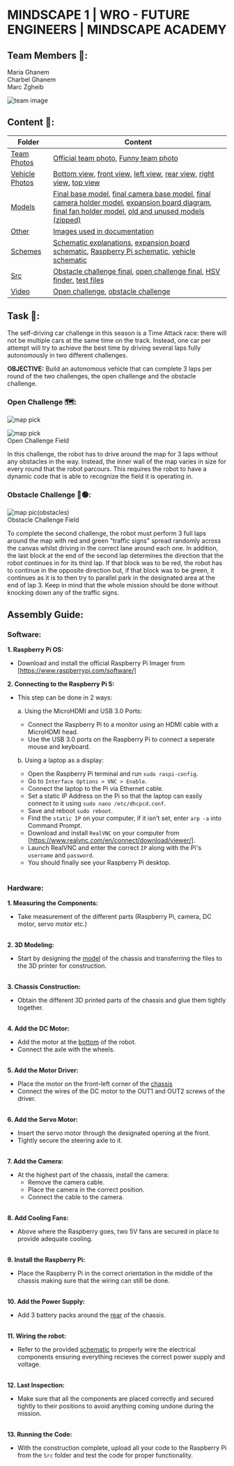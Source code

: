 # MINDSCAPE 1 | WRO - FUTURE ENGINEERS | MINDSCAPE ACADEMY

## Team Members 🦋:
Maria Ghanem <br>
Charbel Ghanem <br>
Marc Zgheib <br>

<img src="" alt="team image" >


## Content 🤔:
| Folder | Content | 
| -- | -- |
| [Team Photos](Team%20Photos)| [Official team photo](/Team%20Photos/Official%20Team%20Photo.jpg), [Funny team photo](/Team%20Photos/Funny%20Team%20Photo.jpg) |
| [Vehicle Photos](Vehicle%20Photos) | [Bottom view](/Vehicle%20Photos/bottom.jpg), [front view](/Vehicle%20Photos/front.jpg), [left view](/Vehicle%20Photos/left.jpg), [rear view](/Vehicle%20Photos/rear.jpg), [right view](/Vehicle%20Photos/right.jpg), [top view](/Vehicle%20Photos/top.jpg) |
| [Models](Models) | [Final base model](/models/base%20v3.stl), [final camera base model](/models/camera%20base.stl), [final camera holder model](/models/camera%20holder%20v5.stl), [expansion board diagram](/models/expansion_board_diagram.png), [final fan holder model](/models/fan%20holder%20v2.stl), [old and unused models (zipped)](/models/old) |
| [Other](Other) | [Images used in documentation](other/images-used) |
| [Schemes](Schemes) | [Schematic explanations](/scheme/README.md), [expansion board schematic](/schemes/Raspberry%20Pi%20Expansion%20Board%20Schematic.png), [Raspberry Pi schematic](/schemes/Raspberry%20Pi%20Schematic.png), [vehicle schematic](/schemes/Vehicle%20Schematic.png) |
| [Src](Src) | [Obstacle challenge final](/src/ObstacleChallenge.py), [open challenge final](/src/OpenChallengeFinal.py), [HSV finder](/src/HSVRange.py), [test files](/src/Tests) |
| [Video](Video) | [Open challenge](/video/README.md), [obstacle challenge](/video/README.md) |

## Task 📔:

The self-driving car challenge in this season is a Time Attack race: there will not be multiple cars at the same time on the track. Instead, one car per attempt will try to achieve the best time by driving several laps fully autonomously in two different challenges.

**OBJECTIVE:** Build an autonomous vehicle that can complete 3 laps per round of the two challenges, the open challenge and the obstacle challenge.


### Open Challenge 🗺️:

<img src='Other/Open%20Challenge%20Map_1.jpg' alt='map pick'><br>

<img src="Other/Open%20Challenge%20Map_2.jpg" alt='map pick'><br>
Open Challenge Field

In this challenge, the robot has to drive around the map for 3 laps without any obstacles in the way. Instead, the inner wall of the map varies in size for every round that the robot parcours. This requires the robot to have a dynamic code that is able to recognize the field it is operating in. 


### Obstacle Challenge 🔴🟢:

<img src='Other/Obstacle challenge.jpg' alt='map pic(obstacles)'><br>
Obstacle Challenge Field

To complete the second challenge, the robot must perform 3 full laps around the map with red and green "traffic signs" spread randomly across the canvas whilst driving in the correct lane around each one. In addition, the last block at the end of the second lap determines the direction that the robot continues in for its third lap. If that block was to be red, the robot has to continue in the opposite direction but, if that block was to be green, it continues as it is to then try to parallel park in the designated area at the end of lap 3. Keep in mind that the whole mission should be done without knocking down any of the traffic signs.

## Assembly Guide:
### Software:

**1. Raspberry Pi OS:**
- Download and install the official Raspberry Pi Imager from [https://www.raspberrypi.com/software/]

**2. Connecting to the Raspberry Pi 5:**
- This step can be done in 2 ways: <br>

    a. Using the MicroHDMI and USB 3.0 Ports:<br>
    - Connect the Raspberry Pi to a monitor using an HDMI cable with a MicroHDMI head. 
    - Use the USB 3.0 ports on the Raspberry Pi to connect a seperate mouse and keyboard.<br>

    b. Using a laptop as a display:<br>
    - Open the Raspberry Pi terminal and run `sudo raspi-config`.
    - Go to `Interface Options > VNC > Enable`.
    - Connect the laptop to the Pi via Ethernet cable.
    - Set a static IP Address on the Pi so that the laptop can easily connect to it using `sudo nano /etc/dhcpcd.conf`.
    - Save and reboot `sudo reboot`.
    - Find the `static IP` on your computer, if it isn't set, enter `arp -a` into Command Prompt.
    - Download and install `RealVNC` on your computer from [https://www.realvnc.com/en/connect/download/viewer/].
    - Launch RealVNC and enter the correct `IP` along with the Pi's `username` and `password`.
    - You should finally see your Raspberry Pi desktop.

    <br>

### Hardware:

**1. Measuring the Components:**<br>
- Take measurement of the different parts (Raspberry Pi, camera, DC motor, servo motor etc.) <br><br>

**2. 3D Modeling:**<br>
- Start by designing the [model]() of the chassis and transferring the files to the 3D printer for construction.<br><br>

**3. Chassis Construction:**<br>
- Obtain the different 3D printed parts of the chassis and glue them tightly together.<br><br>

**4. Add the DC Motor:**<br>
- Add the motor at the [bottom]() of the robot.
- Connect the axle with the wheels.<br><br>

**5. Add the Motor Driver:**<br>
- Place the motor on the front-left corner of the [chassis]()
- Connect the wires of the DC motor to the OUT1 and OUT2 screws of the driver.<br><br>

**6. Add the Servo Motor:**<br>
- Insert the servo motor through the designated opening at the front.
- Tightly secure the steering axle to it.<br><br>

**7. Add the Camera:**<br>
-  At the highest part of the chassis, install the camera:<br>
    - Remove the camera cable.
    - Place the camera in the correct position.
    - Connect the cable to the camera.<br><br>


**8. Add Cooling Fans:**<br>
- Above where the Raspberry goes, two 5V fans are secured in place to provide adequate cooling.<br><br>

**9. Install the Raspberry Pi:**<br>
- Place the Raspberry Pi in the correct orientation in the middle of the chassis making sure that the wiring can still be done.<br><br>

**10. Add the Power Supply:**<br>
- Add 3 battery packs around the [rear]() of the chassis.<br><br>

**11. Wiring the robot:**<br>
- Refer to the provided [schematic]() to properly wire the electrical components ensuring everything recieves the correct power supply and voltage.<br><br>

**12. Last Inspection:**<br>
- Make sure that all the components are placed correctly and secured tightly to their positions to avoid anything coming undone during the mission.<br><br>

**13. Running the Code:**<br>
- With the construction complete, upload all your code to the Raspberry Pi from the `Src` folder and test the code for proper functionality.<br><br>
